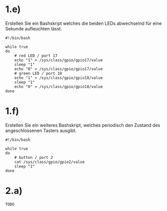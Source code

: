 # 1.e)
Erstellen Sie ein Bashskript welches die beiden LEDs abwechselnd für eine Sekunde aufleuchten lässt.
```
#!/bin/bash

while true
do
    # red LED / port 17
    echo "1" > /sys/class/gpio/gpio17/value
    sleep "1"
    echo "0" > /sys/class/gpio/gpio17/value
    # green LED / port 18
    echo "1" > /sys/class/gpio/gpio18/value
    sleep "1"
    echo "0" > /sys/class/gpio/gpio18/value
done
```

# 1.f)
Erstellen Sie ein weiteres Bashskript, welches periodisch den Zustand des angeschlossenen Tasters ausgibt.
```
#!/bin/bash

while true
do
    # button / port 2
    cat /sys/class/gpio/gpio2/value
    sleep "1"
done
```


# 2.a)
```TODO```
